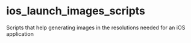 ios_launch_images_scripts
=========================

Scripts that help generating images in the resolutions needed for an iOS application
